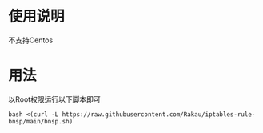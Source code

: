 # 使用说明
不支持Centos

# 用法
以Root权限运行以下脚本即可

```bash <(curl -L https://raw.githubusercontent.com/Rakau/iptables-rule-bnsp/main/bnsp.sh)```
